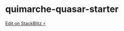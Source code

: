 # quimarche-quasar-starter

[Edit on StackBlitz ⚡️](https://stackblitz.com/edit/quimarche-vue-starter-kb5spl)